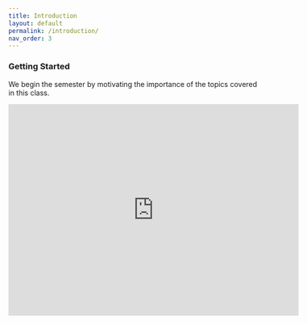 ```yaml
---
title: Introduction
layout: default
permalink: /introduction/
nav_order: 3
---
```


### **Getting Started**

We begin the semester by motivating the importance of the topics covered in this class. 

<iframe src="https://slides.com/pharringtonp19/ba-introduction/embed?byline=hidden&share=hidden" width="576" height="420" title="BA - Introduction" scrolling="no" frameborder="0" webkitallowfullscreen mozallowfullscreen allowfullscreen></iframe>